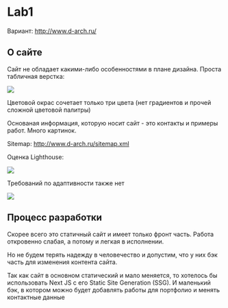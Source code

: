 # Lab1


Вариант: http://www.d-arch.ru/

## О сайте

Сайт не обладает какими-либо особенностями в плане дизайна. Проста табличная верстка:

![](https://i.imgur.com/AtQ3wxB.png)

Цветовой окрас сочетает только три цвета (нет градиентов и прочей сложной цветовой палитры)

Основаная информация, которую носит сайт - это контакты и примеры работ. Много картинок.

Sitemap: http://www.d-arch.ru/sitemap.xml

Оценка Lighthouse:

![](https://i.imgur.com/HiT359W.png)

Требований по адаптивности также нет

![](https://i.imgur.com/eR1Fpbb.png)

## Процесс разработки

Скорее всего это статичный сайт и имеет только фронт часть. Работа откровенно слабая, а потому и легкая в исполнении.

Но не будем терять надежду в человечество и допустим, что у них бэк часть для изменения контента сайта.

Так как сайт в основном статический и мало меняется, то хотелось бы использовать Next JS c его Static Site Generation (SSG). И маленький бэк, в котором можно будет добавлять работы для портфолио и менять контактные данные
